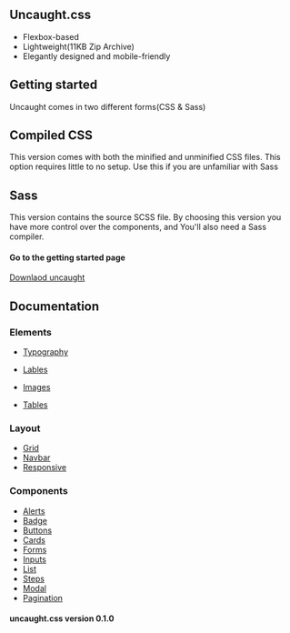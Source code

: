 ## Uncaught.css
* Flexbox-based
* Lightweight(11KB Zip Archive)
* Elegantly designed and mobile-friendly
## Getting started

Uncaught comes in two different forms(CSS & Sass)

## Compiled CSS
This version comes with both the minified and unminified CSS files. This option requires little to no setup. Use this if you are unfamiliar with Sass

## Sass
This version contains the source SCSS file. By choosing this version you have more control over the components, and You'll also need a Sass compiler.

#### Go to the getting started page

[Downlaod uncaught](https://anthonylan.github.io/Uncaughtcss/getting-started.html)

## Documentation

### Elements
* [Typography](https://anthonylan.github.io/Uncaughtcss/typography.html)
* [Lables](https://anthonylan.github.io/Uncaughtcss/labels.html)

* [Images](https://anthonylan.github.io/Uncaughtcss/images.html)

* [Tables](https://anthonylan.github.io/Uncaughtcss/tables.html)

### Layout 
* [Grid](https://anthonylan.github.io/Uncaughtcss/grid.html)
* [Navbar](https://anthonylan.github.io/Uncaughtcss/navbar.html)
* [Responsive](https://anthonylan.github.io/Uncaughtcss/responsive.html)

### Components
* [Alerts](https://anthonylan.github.io/Uncaughtcss/alerts.html)
* [Badge](https://anthonylan.github.io/Uncaughtcss/badge.html)
* [Buttons](https://anthonylan.github.io/Uncaughtcss/buttons.html)
* [Cards](https://anthonylan.github.io/Uncaughtcss/cards.html)
* [Forms](https://anthonylan.github.io/Uncaughtcss/forms.html)
* [Inputs](https://anthonylan.github.io/Uncaughtcss/inputs.html)
* [List](https://anthonylan.github.io/Uncaughtcss/list.html)
* [Steps](https://anthonylan.github.io/Uncaughtcss/steps.html)
* [Modal](https://anthonylan.github.io/Uncaughtcss/modal.html)
* [Pagination](https://anthonylan.github.io/Uncaughtcss/pagination.html)



#### uncaught.css version 0.1.0






